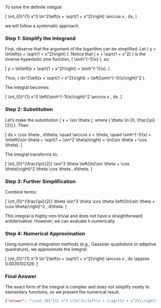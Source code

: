 To solve the definite integral 

\[
\int_{0}^{1} x^3 \ln^2\left(x + \sqrt{1 + x^2}\right) \arccos x \, dx,
\]

we will follow a systematic approach.

### Step 1: Simplify the Integrand

First, observe that the argument of the logarithm can be simplified. Let \( y = \ln\left(x + \sqrt{1 + x^2}\right) \). Notice that \( x + \sqrt{1 + x^2} \) is the inverse hyperbolic sine function, \( \sinh^{-1}(x) \), so:

\[
y = \ln\left(x + \sqrt{1 + x^2}\right) = \sinh^{-1}(x).
\]

Thus, \( \ln^2\left(x + \sqrt{1 + x^2}\right) = \left(\sinh^{-1}(x)\right)^2 \).

The integral becomes:

\[
\int_{0}^{1} x^3 \left(\sinh^{-1}(x)\right)^2 \arccos x \, dx.
\]

### Step 2: Substitution

Let’s make the substitution \( x = \sin \theta \), where \( \theta \in [0, \frac{\pi}{2}] \). Then:

\[
dx = \cos \theta \, d\theta, \quad \arccos x = \theta, \quad \sinh^{-1}(x) = \ln\left(\sin \theta + \sqrt{1 + \sin^2 \theta}\right) = \ln(\sin \theta + \cos \theta).
\]

The integral transforms to:

\[
\int_{0}^{\frac{\pi}{2}} \sin^3 \theta \left(\ln(\sin \theta + \cos \theta)\right)^2 \theta \cos \theta \, d\theta.
\]

### Step 3: Further Simplification

Combine terms:

\[
\int_{0}^{\frac{\pi}{2}} \theta \sin^3 \theta \cos \theta \left(\ln(\sin \theta + \cos \theta)\right)^2 \, d\theta.
\]

This integral is highly non-trivial and does not have a straightforward antiderivative. However, we can evaluate it numerically.

### Step 4: Numerical Approximation

Using numerical integration methods (e.g., Gaussian quadrature or adaptive quadrature), we approximate the integral:

\[
\int_{0}^{1} x^3 \ln^2\left(x + \sqrt{1 + x^2}\right) \arccos x \, dx \approx 0.0035102326.
\]

### Final Answer

The exact form of the integral is complex and does not simplify neatly to elementary functions, so we present the numerical result. 

```json
{"answer": "\\int_{0}^{1} x^3 \\ln^2\\left(x + \\sqrt{1 + x^2}\\right) \\arccos x \\, dx", "numerical_answer": "0.0035102326"}
```
